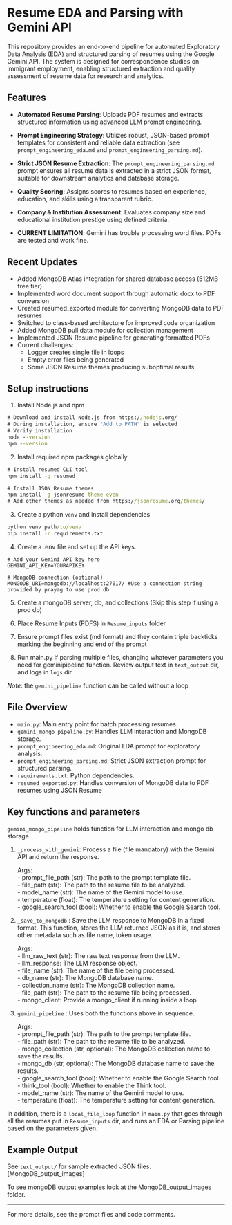 # Resume EDA and Parsing with Gemini API

This repository provides an end-to-end pipeline for automated Exploratory Data Analysis (EDA) and structured parsing of resumes using the Google Gemini API. The system is designed for correspondence studies on immigrant employment, enabling structured extraction and quality assessment of resume data for research and analytics.

## Features

- **Automated Resume Parsing**: Uploads PDF resumes and extracts structured information using advanced LLM prompt engineering.
- **Prompt Engineering Strategy**: Utilizes robust, JSON-based prompt templates for consistent and reliable data extraction (see `prompt_engineering_eda.md` and `prompt_engineering_parsing.md`).
- **Strict JSON Resume Extraction**: The `prompt_engineering_parsing.md` prompt ensures all resume data is extracted in a strict JSON format, suitable for downstream analytics and database storage.
- **Quality Scoring**: Assigns scores to resumes based on experience, education, and skills using a transparent rubric.
- **Company & Institution Assessment**: Evaluates company size and educational institution prestige using defined criteria.

- **CURRENT LIMITATION**: Gemini has trouble processing word files. PDFs are tested and work fine. 

## Recent Updates

- Added MongoDB Atlas integration for shared database access (512MB free tier)
- Implemented word document support through automatic docx to PDF conversion
- Created resumed_exported module for converting MongoDB data to PDF resumes
- Switched to class-based architecture for improved code organization
- Added MongoDB pull data module for collection management
- Implemented JSON Resume pipeline for generating formatted PDFs
- Current challenges:
  - Logger creates single file in loops
  - Empty error files being generated
  - Some JSON Resume themes producing suboptimal results

## Setup instructions
1. Install Node.js and npm
```cmd
# Download and install Node.js from https://nodejs.org/
# During installation, ensure "Add to PATH" is selected
# Verify installation
node --version
npm --version
```

2. Install required npm packages globally
```cmd
# Install resumed CLI tool
npm install -g resumed

# Install JSON Resume themes
npm install -g jsonresume-theme-even
# Add other themes as needed from https://jsonresume.org/themes/
```

3. Create a python `venv` and install dependencies
``` cmd
python venv path/to/venv 
pip install -r requirements.txt
```

4. Create a .env file and set up the API keys.
``` 
# Add your Gemini API key here
GEMINI_API_KEY=YOURAPIKEY

# MongoDB connection (optional)
MONGODB_URI=mongodb://localhost:27017/ #Use a connection string provided by prayag to use prod db
```

5. Create a mongoDB server, db, and collections (Skip this step if using a prod db)

6. Place Resume Inputs (PDFS) in `Resume_inputs` folder

7. Ensure prompt files exist (md format) and they contain triple backticks marking the beginning and end of the prompt

8. Run main.py if parsing multiple files, changing whatever parameters you need for geminipipeline function. Review output text in `text_output` dir, and logs in `logs` dir.

*Note*: the `gemini_pipeline` function can be called without a loop 

## File Overview

- `main.py`: Main entry point for batch processing resumes.
- `gemini_mongo_pipeline.py`: Handles LLM interaction and MongoDB storage.
- `prompt_engineering_eda.md`: Original EDA prompt for exploratory analysis.
- `prompt_engineering_parsing.md`: Strict JSON extraction prompt for structured parsing.
- `requirements.txt`: Python dependencies.
- `resumed_exported.py`: Handles conversion of MongoDB data to PDF resumes using JSON Resume

## Key functions and parameters
`gemini_mongo_pipeline` holds function for LLM interaction and mongo db storage

1. `_process_with_gemini`: Process a file (file mandatory) with the Gemini API and return the response.
    
    Args:\
        - prompt_file_path (str): The path to the prompt template file.\
        - file_path (str): The path to the resume file to be analyzed.\
        - model_name (str): The name of the Gemini model to use.\
        - temperature (float): The temperature setting for content generation.\
        - google_search_tool (bool): Whether to enable the Google Search tool.

2. `_save_to_mongodb` : Save the LLM response to MongoDB in a fixed format. This function, stores the LLM returned JSON as it is, and stores other metadata such as file name, token usage.

    Args:\
        - llm_raw_text (str): The raw text response from the LLM.\
        - llm_response: The LLM response object.\
        - file_name (str): The name of the file being processed.\
        - db_name (str): The MongoDB database name.\
        - collection_name (str): The MongoDB collection name.\
        - file_path (str): The path to the resume file being processed.\
        - mongo_client: Provide a mongo_client if running inside a loop

3. `gemini_pipeline` : Uses both the functions above in sequence.
    
    Args:\
        - prompt_file_path (str): The path to the prompt template file.\
        - file_path (str): The path to the resume file to be analyzed.\
        - mongo_collection (str, optional): The MongoDB collection name to save the results.\
        - mongo_db (str, optional): The MongoDB database name to save the results.\
        - google_search_tool (bool): Whether to enable the Google Search tool.\
        - think_tool (bool): Whether to enable the Think tool.\
        - model_name (str): The name of the Gemini model to use.\
        - temperature (float): The temperature setting for content generation.

In addition, there is a `local_file_loop` function in `main.py` that goes through all the resumes put in `Resume_inputs` dir, and runs an EDA or Parsing pipeline based on the parameters given. 

## Example Output

See `text_output/` for sample extracted JSON files.
[MongoDB_output_images]

To see mongoDB output examples look at the MongoDB_output_images folder. 

---

For more details, see the prompt files and code comments.

